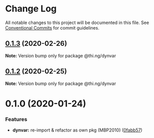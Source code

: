 # Change Log

All notable changes to this project will be documented in this file.
See [Conventional Commits](https://conventionalcommits.org) for commit guidelines.

## [0.1.3](https://github.com/thi-ng/umbrella/compare/@thi.ng/dynvar@0.1.2...@thi.ng/dynvar@0.1.3) (2020-02-26)

**Note:** Version bump only for package @thi.ng/dynvar





## [0.1.2](https://github.com/thi-ng/umbrella/compare/@thi.ng/dynvar@0.1.1...@thi.ng/dynvar@0.1.2) (2020-02-25)

**Note:** Version bump only for package @thi.ng/dynvar





# 0.1.0 (2020-01-24)

### Features

* **dynvar:** re-import & refactor as own pkg (MBP2010) ([0fabb57](https://github.com/thi-ng/umbrella/commit/0fabb57f386ad92ce81970c53d02993a8fb102c0))
